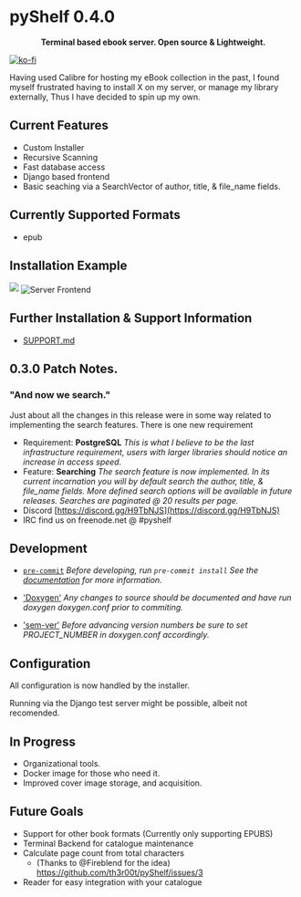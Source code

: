 # pyShelf 0.4.0

<p align="center"><b>Terminal based ebook server. Open source & Lightweight.</b></p>

[![ko-fi](https://www.ko-fi.com/img/githubbutton_sm.svg)](https://ko-fi.com/D1D51ALZH)

Having used Calibre for hosting my eBook collection in the past, I found myself frustrated having to install X on my server, or manage my library externally, Thus I have decided to spin up my own.

## Current Features
* Custom Installer
* Recursive Scanning
* Fast database access
* Django based frontend
* Basic seaching via a SearchVector of author, title, & file_name fields.

## Currently Supported Formats
* epub

## Installation Example
<a href="https://asciinema.org/a/M739CljirFAf9nzeNyNO0113a" target="_blank"><img src="https://asciinema.org/a/M739CljirFAf9nzeNyNO0113a.svg" /></a>
<img src="https://raw.githubusercontent.com/th3r00t/pyShelf/development/src/interface/static/img/pyShelf_frontend_0_1_0.png" alt="Server Frontend" align="center" />

## Further Installation & Support Information
* [SUPPORT.md](https://github.com/th3r00t/pyShelf/blob/development/.github/SUPPORT.md)

## 0.3.0 Patch Notes.
### "And now we search."

Just about all the changes in this release were in some way related to implementing the search features.
There is one new requirement
* Requirement: **PostgreSQL**
*This is what I believe to be the last infrastructure requirement, users with larger libraries should notice an increase in access speed.*
* Feature: **Searching**
*The search feature is now implemented. In its current incarnation you will by default search the author, title, & file_name fields. More defined search options will be available in future releases. Searches are paginated @ 20 results per page.*
* Discord [https://discord.gg/H9TbNJS](https://discord.gg/H9TbNJS)
* IRC find us on freenode.net @ #pyshelf

## Development

* [`pre-commit`](https://pre-commit.com/)
_Before developing, run `pre-commit install` See the [documentation](https://pre-commit.com/) for more information._

* ['Doxygen'](http://www.doxygen.nl/)
_Any changes to source should be documented and have run doxygen doxygen.conf prior to commiting._

* ['sem-ver'](https://semver.org)
_Before advancing version numbers be sure to set PROJECT_NUMBER in doxygen.conf accordingly._

## Configuration

All configuration is now handled by the installer.

Running via the Django test server might be possible, albeit not recomended.

## In Progress

* Organizational tools.
* Docker image for those who need it.
* Improved cover image storage, and acquisition.

## Future Goals
* Support for other book formats (Currently only supporting EPUBS)
* Terminal Backend for catalogue maintenance
* Calculate page count from total characters
  * (Thanks to @Fireblend for the idea) https://github.com/th3r00t/pyShelf/issues/3
* Reader for easy integration with your catalogue
